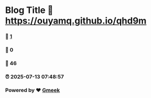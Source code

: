 # Blog Title :link: https://ouyamq.github.io/qhd9m 
### :page_facing_up: [1](https://ouyamq.github.io/qhd9m/tag.html) 
### :speech_balloon: 0 
### :hibiscus: 46 
### :alarm_clock: 2025-07-13 07:48:57 
### Powered by :heart: [Gmeek](https://github.com/Meekdai/Gmeek)
